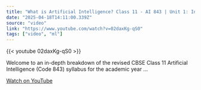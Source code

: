 ```yaml
---
title: "What is Artificial Intelligence? Class 11 - AI 843 | Unit 1: Introduction- AI for Everyone"
date: "2025-04-18T14:11:00.339Z"
source: "video"
link: "https://www.youtube.com/watch?v=02daxKg-qS0"
tags: ["video", "ml"]
---
```


{{< youtube 02daxKg-qS0 >}}

Welcome to an in-depth breakdown of the revised CBSE Class 11 Artificial Intelligence (Code 843) syllabus for the academic year ...

[Watch on YouTube](https://www.youtube.com/watch?v=02daxKg-qS0)
